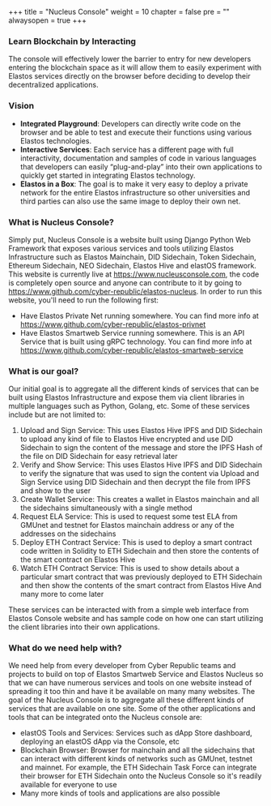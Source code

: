 +++
title = "Nucleus Console"
weight = 10
chapter = false
pre = ""
alwaysopen = true
+++

### Learn Blockchain by Interacting
The console will effectively lower the barrier to entry for new developers entering the blockchain space as it will allow them to easily experiment with Elastos services directly on the browser before deciding to develop their decentralized applications.

### Vision
- **Integrated Playground**: Developers can directly write code on the browser and be able to test and execute their functions using various Elastos technologies.
- **Interactive Services**: Each service has a different page with full interactivity, documentation and samples of code in various languages that developers can easily “plug-and-play” into their own applications to quickly get started in integrating Elastos technology.
- **Elastos in a Box**: The goal is to make it very easy to deploy a private network for the entire Elastos infrastructure so other universities and third parties can also use the same image to deploy their own net.

### What is Nucleus Console?
Simply put, Nucleus Console is a website built using Django Python Web Framework that exposes various services and tools utilizing Elastos Infrastructure such as Elastos Mainchain, DID Sidechain, Token Sidechain, Ethereum Sidechain, NEO Sidechain, Elastos Hive and elastOS framework. This website is currently live at https://www.nucleusconsole.com, the code is completely open source and anyone can contribute to it by going to https://www.github.com/cyber-republic/elastos-nucleus. In order to run this website, you'll need to run the following first:
- Have Elastos Private Net running somewhere. You can find more info at https://www.github.com/cyber-republic/elastos-privnet
- Have Elastos Smartweb Service running somewhere. This is an API Service that is built using gRPC technology. You can find more info at https://www.github.com/cyber-republic/elastos-smartweb-service

### What is our goal?
Our initial goal is to aggregate all the different kinds of services that can be built using Elastos Infrastructure and expose them via client libraries in multiple languages such as Python, Golang, etc. Some of these services include but are not limited to:
1. Upload and Sign Service: This uses Elastos Hive IPFS and DID Sidechain to upload any kind of file to Elastos Hive encrypted and use DID Sidechain to sign the content of the message and store the IPFS Hash of the file on DID Sidechain for easy retrieval later
2. Verify and Show Service: This uses Elastos Hive IPFS and DID Sidechain to verify the signature that was used to sign the content via Upload and Sign Service using DID Sidechain and then decrypt the file from IPFS and show to the user
3. Create Wallet Service: This creates a wallet in Elastos mainchain and all the sidechains simultaneously with a single method
4. Request ELA Service: This is used to request some test ELA from GMUnet and testnet for Elastos mainchain address or any of the addresses on the sidechains
5. Deploy ETH Contract Service: This is used to deploy a smart contract code written in Solidity to ETH Sidechain and then store the contents of the smart contract on Elastos Hive
6. Watch ETH Contract Service: This is used to show details about a particular smart contract that was previously deployed to ETH Sidechain and then show the contents of the smart contract from Elastos Hive
And many more to come later

These services can be interacted with from a simple web interface from Elastos Console website and has sample code on how one can start utilizing the client libraries into their own applications. 

### What do we need help with?
We need help from every developer from Cyber Republic teams and projects to build on top of Elastos Smartweb Service and Elastos Nucleus so that we can have numerous services and tools on one website instead of spreading it too thin and have it be available on many many websites. The goal of the Nucleus Console is to aggregate all these different kinds of services that are available on one site. Some of the other applications and tools that can be integrated onto the Nucleus console are:
- elastOS Tools and Services: Services such as dApp Store dashboard, deploying an elastOS dApp via the Console, etc
- Blockchain Browser: Browser for mainchain and all the sidechains that can interact with different kinds of networks such as GMUnet, testnet and mainnet. For example, the ETH Sidechain Task Force can integrate their browser for ETH Sidechain onto the Nucleus Console so it's readily available for everyone to use
- Many more kinds of tools and applications are also possible
